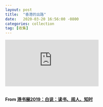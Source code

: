 ```yaml
---
layout: post
title:  "香港的出路"
date:   2020-03-20 16:56:00 -0800
categories: collection
tag: [收集]
---
```


<div class="ytcontainer">
<iframe src="https://drive.google.com/file/d/1N_NGpSM2aipVqAYo0dI0dNzeWjzP7bAt/preview" class="yt" frameborder="0" allowfullscreen=""></iframe>
</div>

<br />

**From [港书展2019：白说：读书、阅人、知时](https://www.youtube.com/watch?v=fiUiHRkQU1s)**